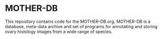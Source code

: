 # MOTHER-DB
This repository contains code for the MOTHER-DB.org. MOTHER-DB is a database, meta-data archive and set of programs for annotating and storing ovary histology images from a wide range of species.
